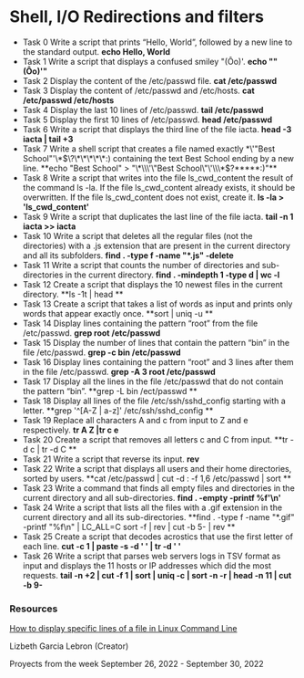 # Shell, I/O Redirections and filters

* Task 0 Write a script that prints “Hello, World”, followed by a new line to the standard output. **echo Hello, World**
* Task 1 Write a script that displays a confused smiley "(Ôo)'. **echo "\"(Ôo)'"**
* Task 2 Display the content of the /etc/passwd file. **cat /etc/passwd**
* Task 3 Display the content of /etc/passwd and /etc/hosts. **cat /etc/passwd /etc/hosts**
* Task 4 Display the last 10 lines of /etc/passwd. **tail /etc/passwd**
* Task 5 Display the first 10 lines of /etc/passwd. **head /etc/passwd**
* Task 6 Write a script that displays the third line of the file iacta. **head -3 iacta | tail +3**
* Task 7 Write a shell script that creates a file named exactly \*\\'"Best School"\'\\*$\?\*\*\*\*\*:) containing the text Best School ending by a new line. **echo "Best School" > "\*\\\'\"Best School\"\'\\\*$\?\*\*\*\*\*:)"**
* Task 8 Write a script that writes into the file ls_cwd_content the result of the command ls -la. If the file ls_cwd_content already exists, it should be overwritten. If the file ls_cwd_content does not exist, create it. **ls -la > 'ls_cwd_content'**
* Task 9 Write a script that duplicates the last line of the file iacta. **tail -n 1 iacta >> iacta**
* Task 10 Write a script that deletes all the regular files (not the directories) with a .js extension that are present in the current directory and all its subfolders. **find . -type f -name "*.js" -delete**
* Task 11 Write a script that counts the number of directories and sub-directories in the current directory. **find . -mindepth 1 -type d | wc -l**
* Task 12 Create a script that displays the 10 newest files in the current directory. **ls -1t | head **
* Task 13 Create a script that takes a list of words as input and prints only words that appear exactly once. **sort | uniq -u **
* Task 14 Display lines containing the pattern “root” from the file /etc/passwd. **grep root /etc/passwd**
* Task 15 Display the number of lines that contain the pattern “bin” in the file /etc/passwd. **grep -c bin /etc/passwd**
* Task 16 Display lines containing the pattern “root” and 3 lines after them in the file /etc/passwd. **grep -A 3 root /etc/passwd**
* Task 17 Display all the lines in the file /etc/passwd that do not contain the pattern “bin”. **grep -L bin /ect/passwd **
* Task 18 Display all lines of the file /etc/ssh/sshd_config starting with a letter. **grep '^[A-Z | a-z]' /etc/ssh/sshd_config **
* Task 19 Replace all characters A and c from input to Z and e respectively. **tr A Z |tr c e**
* Task 20 Create a script that removes all letters c and C from input. **tr -d c | tr -d C **
* Task 21 Write a script that reverse its input. **rev**
* Task 22 Write a script that displays all users and their home directories, sorted by users. **cat /etc/passwd | cut -d : -f 1,6 /etc/passwd | sort **
* Task 23 Write a command that finds all empty files and directories in the current directory and all sub-directories. **find . -empty -printf %f'\n'**
* Task 24 Write a script that lists all the files with a .gif extension in the current directory and all its sub-directories. **find . -type f -name "*.gif" -printf "%f\n" | LC_ALL=C sort -f | rev | cut -b 5- | rev **
* Task 25 Create a script that decodes acrostics that use the first letter of each line. **cut -c 1 | paste -s -d ' ' | tr -d ' '**
* Task 26 Write a script that parses web servers logs in TSV format as input and displays the 11 hosts or IP addresses which did the most requests. **tail -n +2 | cut -f 1 | sort | uniq -c | sort -n -r | head -n 11 | cut -b 9-**

### Resources
[How to display specific lines of a file in Linux Command Line](https://linuxhandbook.com/display-specific-lines/)

Lizbeth Garcia Lebron (Creator)

Proyects from the week September 26, 2022 - September 30, 2022
